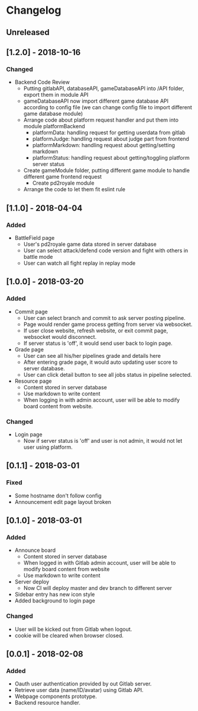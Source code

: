 # Changelog

## Unreleased

## [1.2.0] - 2018-10-16
### Changed
- Backend Code Review
    - Putting gitlabAPI, databaseAPI, gameDatabaseAPI into /API folder, export them in module API
    - gameDatabaseAPI now import different game database API according to config file (we can change config file to import different game database module)
    - Arrange code about platform request handler and put them into module platformBackend
        - platformData: handling request for getting userdata from gitlab
        - platformJudge: handling request about judge part from frontend
        - platformMarkdown: handling request about getting/setting markdown
        - platformStatus: handling request about getting/toggling platform server status
    - Create gameModule folder, putting different game module to handle different game frontend request
        - Create pd2royale module
    - Arrange the code to let them fit eslint rule


## [1.1.0] - 2018-04-04
### Added
- BattleField page
    - User's pd2royale game data stored in server database
    - User can select attack/defend code version and fight with others in battle mode
    - User can watch all fight replay in replay mode


## [1.0.0] - 2018-03-20
### Added
- Commit page
    - User can select branch and commit to ask server posting pipeline.
    - Page would render game process getting from server via websocket.
    - If user close website, refresh website, or exit commit page, websocket would disconnect.
    - If server status is 'off', it would send user back to login page.
- Grade page
    - User can see all his/her pipelines grade and details here
    - After entering grade page, it would auto updating user score to server database.
    - User can click detail button to see all jobs status in pipeline selected.
- Resource page
    - Content stored in server database
    - Use markdown to write content
    - When logging in with admin account, user will be able to modify board content from website.

### Changed
- Login page
    - Now if server status is 'off' and user is not admin, it would not let user using platform.

## [0.1.1] - 2018-03-01
### Fixed
- Some hostname don't follow config
- Announcement edit page layout broken

## [0.1.0] - 2018-03-01
### Added
- Announce board
    - Content stored in server database
    - When logged in with Gitlab admin account, user will be able to modify board content from website
    - Use markdown to write content
- Server deploy
    - Now CI will deploy master and dev branch to different server
- Sidebar entry has new icon style
- Added background to login page

### Changed
- User will be kicked out from Gitlab when logout.
- cookie will be cleared when browser closed.

## [0.0.1] - 2018-02-08
### Added
- Oauth user authentication provided by out Gitlab server.
- Retrieve user data (name/ID/avatar) using Gitlab API.
- Webpage components prototype.
- Backend resource handler.
